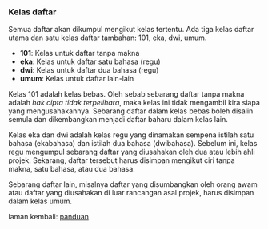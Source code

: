 ---
---

### Kelas daftar

Semua daftar akan dikumpul mengikut kelas tertentu. Ada tiga kelas daftar utama dan satu kelas daftar tambahan: 101, eka, dwi, umum.

- **101**: Kelas untuk daftar tanpa makna  
- **eka**: Kelas untuk daftar satu bahasa (regu)  
- **dwi**: Kelas untuk daftar dua bahasa (regu)  
- **umum**: Kelas untuk daftar lain-lain  

Kelas 101 adalah kelas bebas. Oleh sebab sebarang daftar tanpa makna adalah *hak cipta tidak terpelihara*, maka kelas ini tidak mengambil kira siapa yang mengusahakannya. Sebarang daftar dalam kelas bebas boleh disalin semula dan dikembangkan menjadi daftar baharu dalam kelas lain.

Kelas eka dan dwi adalah kelas regu yang dinamakan sempena istilah satu bahasa (ekabahasa) dan istilah dua bahasa (dwibahasa). Sebelum ini, kelas regu mengumpul sebarang daftar yang diusahakan oleh dua atau lebih ahli projek. Sekarang, daftar tersebut harus disimpan mengikut ciri tanpa makna, satu bahasa, atau dua bahasa.

Sebarang daftar lain, misalnya daftar yang disumbangkan oleh orang awam atau daftar yang diusahakan di luar rancangan asal projek, harus disimpan dalam kelas umum.

laman kembali: [panduan][0]

  [0]: ../index.md
